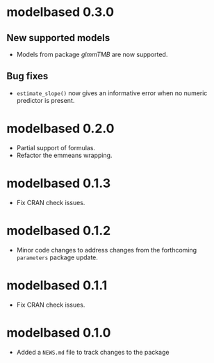 # modelbased 0.3.0

## New supported models

- Models from package *glmmTMB* are now supported.

## Bug fixes

- `estimate_slope()` now gives an informative error when no numeric predictor is present.

# modelbased 0.2.0

- Partial support of formulas.
- Refactor the emmeans wrapping.

# modelbased 0.1.3

- Fix CRAN check issues.

# modelbased 0.1.2

- Minor code changes to address changes from the forthcoming `parameters` package update.

# modelbased 0.1.1

- Fix CRAN check issues.

# modelbased 0.1.0

- Added a `NEWS.md` file to track changes to the package
